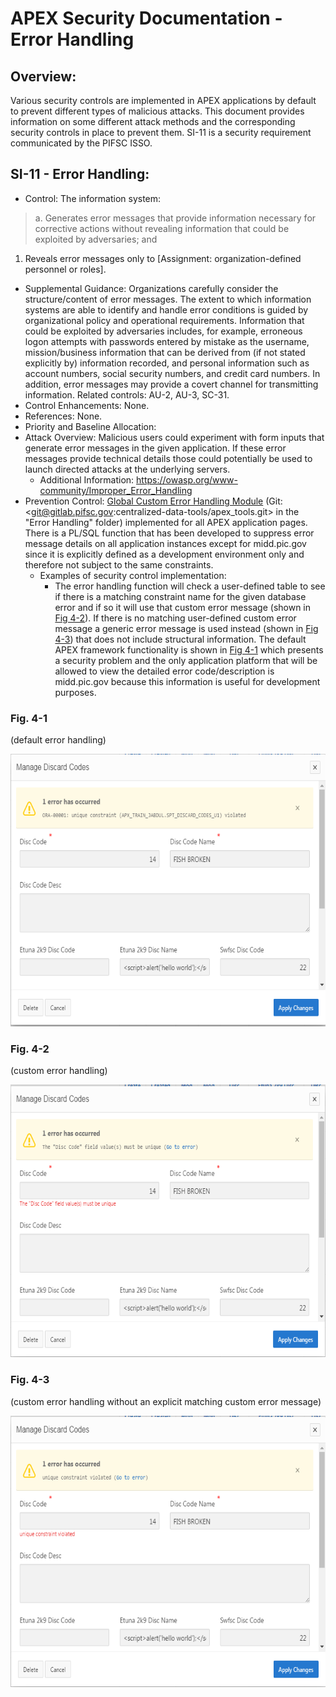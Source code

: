 # APEX Security Documentation - Error Handling

## Overview:
Various security controls are implemented in APEX applications by default to prevent different types of malicious attacks. This document provides information on some different attack methods and the corresponding security controls in place to prevent them. SI-11 is a security requirement communicated by the PIFSC ISSO.

## SI-11 - Error Handling:
-   Control: The information system:
> a\. Generates error messages that provide information necessary for corrective actions without revealing information that could be exploited by adversaries; and
1.  Reveals error messages only to [Assignment: organization-defined personnel or roles].
-   Supplemental Guidance: Organizations carefully consider the structure/content of error messages. The extent to which information systems are able to identify and handle error conditions is guided by organizational policy and operational requirements. Information that could be exploited by adversaries includes, for example, erroneous logon attempts with passwords entered by mistake as the username, mission/business information that can be derived from (if not stated explicitly by) information recorded, and personal information such as account numbers, social security numbers, and credit card numbers. In addition, error messages may provide a covert channel for transmitting information. Related controls: AU-2, AU-3, SC-31.
-   Control Enhancements: None.
-   References: None.
-   Priority and Baseline Allocation:
-   Attack Overview: Malicious users could experiment with form inputs that generate error messages in the given application. If these error messages provide technical details those could potentially be used to launch directed attacks at the underlying servers.
    -   Additional Information: <https://owasp.org/www-community/Improper_Error_Handling>
-   Prevention Control: [Global Custom Error Handling Module](APEX%20Custom%20Error%20Handling%20Module.md) (Git: <git@gitlab.pifsc.gov:centralized-data-tools/apex_tools.git> in the "Error Handling" folder) implemented for all APEX application pages. There is a PL/SQL function that has been developed to suppress error message details on all application instances except for midd.pic.gov since it is explicitly defined as a development environment only and therefore not subject to the same constraints.
    -   Examples of security control implementation:
        -   The error handling function will check a user-defined table to see if there is a matching constraint name for the given database error and if so it will use that custom error message (shown in [Fig 4-2](#fig.-4-2)). If there is no matching user-defined custom error message a generic error message is used instead (shown in [Fig 4-3](#fig.-4-3)) that does not include structural information. The default APEX framework functionality is shown in [Fig 4-1](#fig.-4-1) which presents a security problem and the only application platform that will be allowed to view the detailed error code/description is midd.pic.gov because this information is useful for development purposes.

### Fig. 4-1
(default error handling)

<img src="images/error_handling_pic1.png" style="width:6.5in;height:4.54167in" />

### Fig. 4-2
(custom error handling)

<img src="images/error_handling_pic2.png" style="width:6.5in;height:4.54167in" />

### Fig. 4-3
(custom error handling without an explicit matching custom error message)

<img src="images/error_handling_pic3.png" style="width:6.5in;height:4.52778in" />
